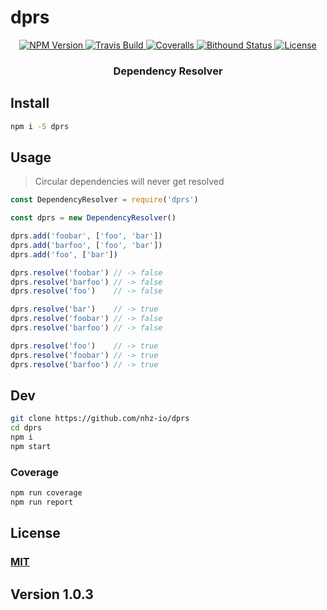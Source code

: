 # dprs

<p align="center">
  <a href="https://npmjs.org/package/dprs">
    <img src="https://img.shields.io/npm/v/dprs.svg?style=flat"
         alt="NPM Version">
  </a>
  
  <a href="https://travis-ci.org/nhz-io/dprs">
    <img src="https://img.shields.io/travis/nhz-io/dprs.svg?style=flat"
         alt="Travis Build">
  </a>

  <a href="https://coveralls.io/github/nhz-io/dprs">
    <img src="https://img.shields.io/coveralls/nhz-io/dprs.svg?style=flat"
         alt="Coveralls">
  </a>

  <a href="https://www.bithound.io/github/nhz-io/dprs">
    <img src="https://img.shields.io/bithound/code/github/nhz-io/dprs.svg?style=flat"
         alt="Bithound Status">
  </a>

  <a href="https://github.com/nhz-io/dprs/blob/master/LICENSE">
    <img src="https://img.shields.io/github/license/nhz-io/dprs.svg?style=flat"
         alt="License">
  </a>
</p>
<p align="center">
    <h3 align="center">Dependency Resolver</h3>
</p>

## Install
```bash
npm i -S dprs
```

## Usage

> Circular dependencies will never get resolved

```javascript
const DependencyResolver = require('dprs')

const dprs = new DependencyResolver()

dprs.add('foobar', ['foo', 'bar'])
dprs.add('barfoo', ['foo', 'bar'])
dprs.add('foo', ['bar'])

dprs.resolve('foobar') // -> false
dprs.resolve('barfoo') // -> false
dprs.resolve('foo')    // -> false

dprs.resolve('bar')    // -> true
dprs.resolve('foobar') // -> false
dprs.resolve('barfoo') // -> false

dprs.resolve('foo')    // -> true
dprs.resolve('foobar') // -> true
dprs.resolve('barfoo') // -> true
```

## Dev

```sh
git clone https://github.com/nhz-io/dprs
cd dprs
npm i
npm start
```

### Coverage
```sh
npm run coverage
npm run report
```

## License

### [MIT](LICENSE)

## Version 1.0.3